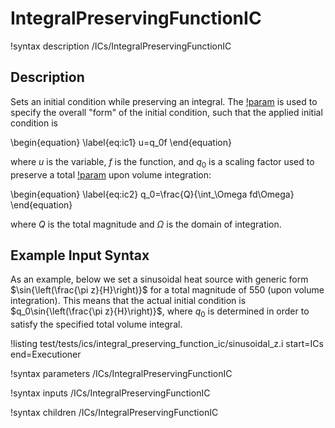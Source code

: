 # IntegralPreservingFunctionIC

!syntax description /ICs/IntegralPreservingFunctionIC

## Description

Sets an initial condition while preserving an integral.
The [!param](/ICs/IntegralPreservingFunctionIC/function) is used to specify the overall "form" of the initial condition,
such that the applied initial condition is

\begin{equation}
\label{eq:ic1}
u=q_0f
\end{equation}

where $u$ is the variable, $f$ is the function, and $q_0$ is a scaling
factor used to preserve a total [!param](/ICs/IntegralPreservingFunctionIC/magnitude) upon volume integration:

\begin{equation}
\label{eq:ic2}
q_0=\frac{Q}{\int_\Omega fd\Omega}
\end{equation}

where $Q$ is the total magnitude and $\Omega$ is the domain of integration.

## Example Input Syntax

As an example, below we set a sinusoidal heat source with generic form
$\sin{\left(\frac{\pi z}{H}\right)}$ for a total magnitude of 550 (upon volume
integration). This means that the actual initial condition is
$q_0\sin{\left(\frac{\pi z}{H}\right)}$, where $q_0$ is determined in order to
satisfy the specified total volume integral.

!listing test/tests/ics/integral_preserving_function_ic/sinusoidal_z.i
  start=ICs
  end=Executioner

!syntax parameters /ICs/IntegralPreservingFunctionIC

!syntax inputs /ICs/IntegralPreservingFunctionIC

!syntax children /ICs/IntegralPreservingFunctionIC
